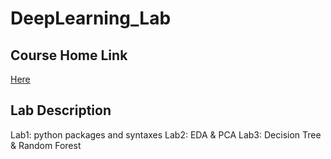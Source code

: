DeepLearning_Lab
==========
## Course Home Link
[Here](https://nthu-datalab.github.io/ml/index.html)
## Lab Description
Lab1: python packages and syntaxes
Lab2: EDA & PCA
Lab3: Decision Tree & Random Forest
